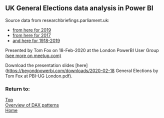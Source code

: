 <style> iframe { border: 1px solid black; width: 800px; height: 506px; } </style>

## UK General Elections data analysis in Power BI
Source data from researchbriefings.parliament.uk:
- [from here for 2019](https://researchbriefings.parliament.uk/ResearchBriefing/Summary/CBP-8749)
- [from here for 2017](https://researchbriefings.parliament.uk/ResearchBriefing/Summary/CBP-7979)
- [and here for 1918-2019](https://researchbriefings.parliament.uk/ResearchBriefing/Summary/CBP-7529)

Presented by Tom Fox on 18-Feb-2020 at the London PowerBI User Group [(see more on meetup.com)](https://www.meetup.com/London-PUG/events/268422933/)

Download the presentation slides [here](https://beyondpowerbi.com/downloads/2020-02-18 General Elections by Tom Fox at PBI-UG London.pdf).


### Return to: 
[Top](#uk-general-elections-data-analysis-in-power-bi)  
[Overview of DAX patterns](/Power-BI-samples-DAX-patterns)  
[Home](/.)
